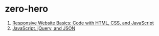 # zero-hero
1. [Responsive Website Basics: Code with HTML, CSS, and JavaScript](https://www.coursera.org/learn/website-coding/)
2. [JavaScript, jQuery, and JSON](https://www.coursera.org/learn/javascript-jquery-json/home/)